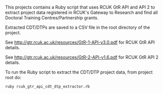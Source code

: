 This projects contains a Ruby script that uses RCUK GtR API and API 2 to extract
project data registered in RCUK's Gateway to Research
and find all Doctoral Training Centres/Partnership grants.

Extracted CDT/DTPs are saved to a CSV file in the root directory of the project.

See http://gtr.rcuk.ac.uk/resources/GtR-1-API-v3.0.pdf for RCUK GtR API details.

See http://gtr.rcuk.ac.uk/resources/GtR-2-API-v1.6.pdf for RCUK GtR API 2 details.

To run the Ruby script to extract the CDT/DTP project data, from project root do:
```
ruby rcuk_gtr_api_cdt_dtp_extractor.rb
```